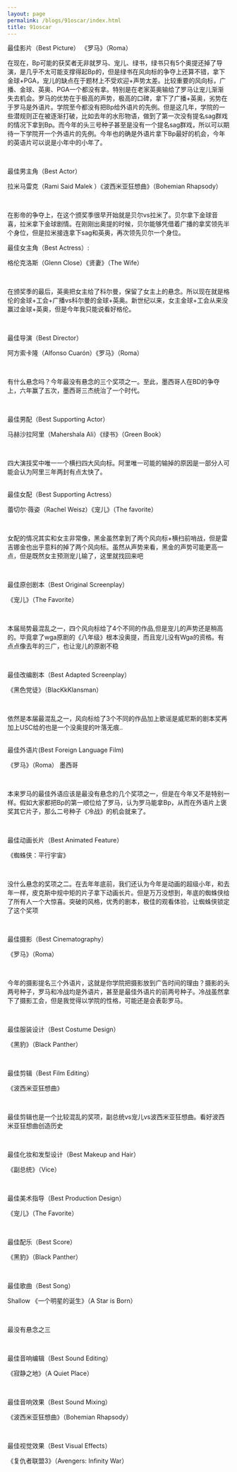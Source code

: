 ```yaml
---
layout: page
permalink: /blogs/91oscar/index.html
title: 91oscar
---
```



最佳影片（Best Picture）
《罗马》（Roma）

在现在，Bp可能的获奖者无非就罗马、宠儿、绿书，绿书只有5个奥提还掉了导演，是几乎不太可能支撑得起Bp的，但是绿书在风向标的争夺上还算不错，拿下金球+PGA，宠儿的缺点在于题材上不受欢迎+声势太差。比较重要的风向标，广播、金球、英奥、PGA一个都没有拿。特别是在老家英奥输给了罗马让宠儿渐渐失去机会。罗马的优势在于极高的声势，极高的口碑，拿下了广播+英奥，劣势在于罗马是外语片。学院至今都没有把Bp给外语片的先例。但是这几年，学院的一些潜规则正在被逐渐打破，比如去年的水形物语，做到了第一次没有提名sag群戏的情况下拿到Bp。而今年的头三号种子甚至是没有一个提名sag群戏，所以可以期待一下学院开一个外语片的先例。今年也的确是外语片拿下Bp最好的机会，今年的英语片可以说是小年中的小年了。

<br>

最佳男主角（Best Actor）

拉米马雷克（Rami Said Malek ）《波西米亚狂想曲》（Bohemian Rhapsody）

<br>

在影帝的争夺上，在这个颁奖季很早开始就是贝尔vs拉米了。贝尔拿下金球音喜，拉米拿下金球剧情。在刚刚出奥提的时候，贝尔能够凭借着广播的拿奖领先半个身位，但是拉米接连拿下sag和英奥，再次领先贝尔一个身位。
<br>

最佳女主角（Best Actress）:

格伦克洛斯（Glenn Close）《贤妻》（The Wife）

<br>

在颁奖季的最后，英奥把女主给了科尔曼，保留了女主上的悬念。所以现在就是格伦的金球+工会+广播vs科尔曼的金球+英奥。新世纪以来，女主金球+工会从来没赢过金球+英奥，但是今年我只能说看好格伦。

<br>

最佳导演（Best Director）

阿方索卡隆（Alfonso Cuarón）《罗马》（Roma）

<br>

有什么悬念吗？今年最没有悬念的三个奖项之一。至此，墨西哥人在BD的争夺上，六年赢了五次，墨西哥三杰统治了一个时代。

<br>

最佳男配（Best Supporting Actor）

马赫沙拉阿里（Mahershala Ali）《绿书》（Green Book）

<br>

四大演技奖中唯一一个横扫四大风向标。阿里唯一可能的输掉的原因是一部分人可能会认为阿里三年两封有点太快了。

<br>
最佳女配（Best Supporting Actress）

蕾切尔·薇姿（Rachel Weisz）《宠儿》（The favorite）

<br>

女配的情况其实和女主非常像，黑金虽然拿到了两个风向标+横扫前哨战，但是雷吉娜金也出乎意料的掉了两个风向标。虽然从声势来看，黑金的声势可能更高一点，但是既然女主预测宠儿输了，这里就找回来吧

<br>

最佳原创剧本（Best Original Screenplay）

《宠儿》（The Favorite）

<br>

本届局势最混乱之一，四个风向标给了4个不同的作品,但是宠儿的声势还是稍高的。毕竟拿了wga原剧的《八年级》根本没奥提，而且宠儿没有Wga的资格。有点点像去年的三广，也让宠儿的原剧不稳

<br>

最佳改编剧本（Best Adapted Screenplay）


《黑色党徒》（BlacKkKlansman）

<br>

依然是本届最混乱之一，风向标给了3个不同的作品加上歌谣是威尼斯的剧本奖再加上USC给的也是一个没奥提的叶落无痕..

<br>
最佳外语片(Best Foreign Language Film)

《罗马》（Roma） 墨西哥

<br>

本来罗马的最佳外语应该是最没有悬念的几个奖项之一，但是在今年又不是特别一样。假如大家都把Bp的第一顺位给了罗马，认为罗马能拿Bp，从而在外语片上褒奖其它片子，那么二号种子《冷战》的机会就来了。

<br>

最佳动画长片（Best Animated Feature）


《蜘蛛侠：平行宇宙》

<br>

没什么悬念的奖项之二。在去年年底前，我们还认为今年是动画的超级小年，和去年一样，皮克斯中规中矩的片子拿下动画长片。但是万万没想到，年底的蜘蛛侠给了所有人一个大惊喜。突破的风格，优秀的剧本，极佳的观看体验，让蜘蛛侠锁定了这个奖项

<br>

最佳摄影（Best Cinematography）

《罗马》（Roma）

<br>

今年的摄影提名三个外语片，这就是你学院把摄影放到广告时间的理由？摄影的头两号种子，罗马和冷战均是外语片，甚至是最佳外语片的前两号种子。冷战虽然拿下了摄影工会，但是我觉得以学院的性格，可能还是会表彰罗马。

<br>

最佳服装设计（Best Costume Design）

《黑豹》（Black Panther）

<br>

最佳剪辑（Best Film Editing）

《波西米亚狂想曲》

<br>

最佳剪辑也是一个比较混乱的奖项，副总统vs宠儿vs波西米亚狂想曲。看好波西米亚狂想曲创造历史

<br>

最佳化妆和发型设计（Best Makeup and Hair）

《副总统》（Vice）

<br>

最佳美术指导（Best Production Design）

《宠儿》（The Favorite）

<br>

最佳配乐（Best Score）

《黑豹》（Black Panther）

<br>

最佳歌曲（Best Song）

Shallow 《一个明星的诞生》（A Star is Born）

<br>

最没有悬念之三

<br>

最佳音响编辑（Best Sound Editing）

《寂静之地》（A Quiet Place）

<br>

最佳音响效果（Best Sound Mixing）

《波西米亚狂想曲》（Bohemian Rhapsody）

<br>

最佳视觉效果（Best Visual Effects）

《复仇者联盟3》（Avengers: Infinity War）
